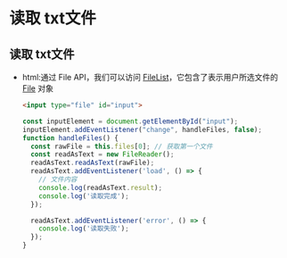 # 读取 txt文件

## 读取 txt文件

  - html:通过 File API，我们可以访问 [FileList](https://developer.mozilla.org/zh-CN/docs/Web/API/FileList "FileList")，它包含了表示用户所选文件的 [File](https://developer.mozilla.org/zh-CN/docs/Web/API/File "File") 对象

    ```html
    <input type="file" id="input">
    ```

    ```js
    const inputElement = document.getElementById("input");
    inputElement.addEventListener("change", handleFiles, false);
    function handleFiles() {
      const rawFile = this.files[0]; // 获取第一个文件
      const readAsText = new FileReader();
      readAsText.readAsText(rawFile);
      readAsText.addEventListener('load', () => {
        // 文件内容
        console.log(readAsText.result);
        console.log('读取完成');
      });

      readAsText.addEventListener('error', () => {
        console.log('读取失败');
      });
    }
    ```
